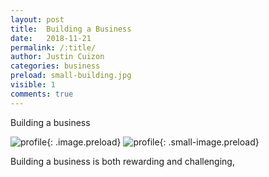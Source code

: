 ```yaml
---
layout: post
title:  Building a Business
date:   2018-11-21
permalink: /:title/
author: Justin Cuizon
categories: business
preload: small-building.jpg 
visible: 1
comments: true
---
```



Building a business


![profile]({{site.baseurl}}/assets/img/building.jpg){: .image.preload}
![profile]({{site.baseurl}}/assets/img/small-building.jpg){: .small-image.preload}

Building a business is both rewarding and challenging, 
